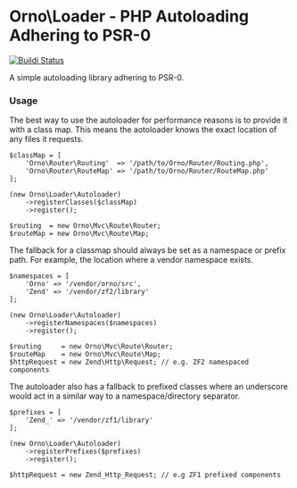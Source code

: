 # Orno\Loader - PHP Autoloading Adhering to PSR-0

[![Buildi Status](https://travis-ci.org/orno/loader.png?branch=master)](https://travis-ci.org/orno/loader)

A simple autoloading library adhering to PSR-0.

### Usage

The best way to use the autoloader for performance reasons is to provide it with a class map. This means the aotoloader
knows the exact location of any files it requests.

    $classMap = [
        'Orno\Router\Routing'  => '/path/to/Orno/Router/Routing.php',
        'Orno\Router\RouteMap' => '/path/to/Orno/Router/RouteMap.php'
    ];

    (new Orno\Loader\Autoloader)
        ->registerClasses($classMap)
        ->register();

    $routing  = new Orno\Mvc\Route\Router;
    $routeMap = new Orno\Mvc\Route\Map;

The fallback for a classmap should always be set as a namespace or prefix path. For example, the location where a vendor namespace exists.

    $namespaces = [
        'Orno' => '/vendor/orno/src',
        'Zend' => '/vendor/zf2/library'
    ];

    (new Orno\Loader\Autoloader)
        ->registerNamespaces($namespaces)
        ->register();

    $routing     = new Orno\Mvc\Route\Router;
    $routeMap    = new Orno\Mvc\Route\Map;
    $httpRequest = new Zend\Http\Request; // e.g. ZF2 namespaced components

The autoloader also has a fallback to prefixed classes where an underscore would act in a similar way to a namespace/directory separator.

    $prefixes = [
        'Zend_' => '/vendor/zf1/library'
    ];

    (new Orno\Loader\Autoloader)
        ->registerPrefixes($prefixes)
        ->register();

    $httpRequest = new Zend_Http_Request; // e.g ZF1 prefixed components